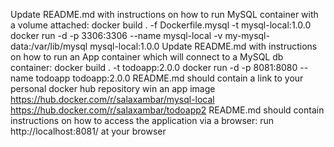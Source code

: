 Update README.md with instructions on how to run MySQL container with a volume attached:
docker build . -f Dockerfile.mysql -t mysql-local:1.0.0
docker run  -d -p 3306:3306 --name mysql-local -v my-mysql-data:/var/lib/mysql mysql-local:1.0.0
Update README.md with instructions on how to run an App container which will connect to a MySQL db container:
docker build . -t todoapp:2.0.0
docker run -d -p 8081:8080 --name todoapp todoapp:2.0.0
README.md should contain a link to your personal docker hub repository win an app image
https://hub.docker.com/r/salaxambar/mysql-local
https://hub.docker.com/r/salaxambar/todoapp2
README.md should contain instructions on how to access the application via a browser:
run http://localhost:8081/ at your browser